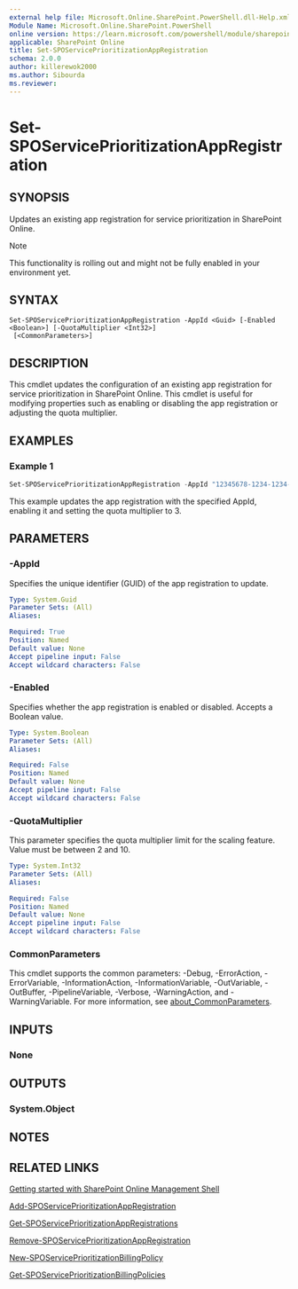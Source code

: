 ```yaml
---
external help file: Microsoft.Online.SharePoint.PowerShell.dll-Help.xml
Module Name: Microsoft.Online.SharePoint.PowerShell
online version: https://learn.microsoft.com/powershell/module/sharepoint-online/Set-SPOServicePrioritizationAppRegistration
applicable: SharePoint Online
title: Set-SPOServicePrioritizationAppRegistration
schema: 2.0.0
author: killerewok2000
ms.author: Sibourda
ms.reviewer:
---
```


# Set-SPOServicePrioritizationAppRegistration

## SYNOPSIS
Updates an existing app registration for service prioritization in SharePoint Online.
> [!NOTE]
> This functionality is rolling out and might not be fully enabled in your environment yet.

## SYNTAX

```
Set-SPOServicePrioritizationAppRegistration -AppId <Guid> [-Enabled <Boolean>] [-QuotaMultiplier <Int32>]
 [<CommonParameters>]
```

## DESCRIPTION
This cmdlet updates the configuration of an existing app registration for service prioritization in SharePoint Online. This cmdlet is useful for modifying properties such as enabling or disabling the app registration or adjusting the quota multiplier.

## EXAMPLES

### Example 1
```powershell
Set-SPOServicePrioritizationAppRegistration -AppId "12345678-1234-1234-1234-1234567890ab" -Enabled $true -QuotaMultiplier 3
```
This example updates the app registration with the specified AppId, enabling it and setting the quota multiplier to 3.

## PARAMETERS

### -AppId
Specifies the unique identifier (GUID) of the app registration to update.

```yaml
Type: System.Guid
Parameter Sets: (All)
Aliases:

Required: True
Position: Named
Default value: None
Accept pipeline input: False
Accept wildcard characters: False
```

### -Enabled
Specifies whether the app registration is enabled or disabled. Accepts a Boolean value.

```yaml
Type: System.Boolean
Parameter Sets: (All)
Aliases:

Required: False
Position: Named
Default value: None
Accept pipeline input: False
Accept wildcard characters: False
```

### -QuotaMultiplier
This parameter specifies the quota multiplier limit for the scaling feature. Value must be between 2 and 10.

```yaml
Type: System.Int32
Parameter Sets: (All)
Aliases:

Required: False
Position: Named
Default value: None
Accept pipeline input: False
Accept wildcard characters: False
```

### CommonParameters
This cmdlet supports the common parameters: -Debug, -ErrorAction, -ErrorVariable, -InformationAction, -InformationVariable, -OutVariable, -OutBuffer, -PipelineVariable, -Verbose, -WarningAction, and -WarningVariable. For more information, see [about_CommonParameters](https://go.microsoft.com/fwlink/?LinkID=113216).

## INPUTS

### None

## OUTPUTS

### System.Object

## NOTES

## RELATED LINKS


[Getting started with SharePoint Online Management Shell](/powershell/sharepoint/sharepoint-online/connect-sharepoint-online)

[Add-SPOServicePrioritizationAppRegistration](./Add-SPOServicePrioritizationAppRegistration.md)

[Get-SPOServicePrioritizationAppRegistrations](./Get-SPOServicePrioritizationAppRegistrations.md)

[Remove-SPOServicePrioritizationAppRegistration](./Remove-SPOServicePrioritizationAppRegistration.md)

[New-SPOServicePrioritizationBillingPolicy](./New-SPOServicePrioritizationBillingPolicy.md)

[Get-SPOServicePrioritizationBillingPolicies](./Get-SPOServicePrioritizationBillingPolicies.md)
